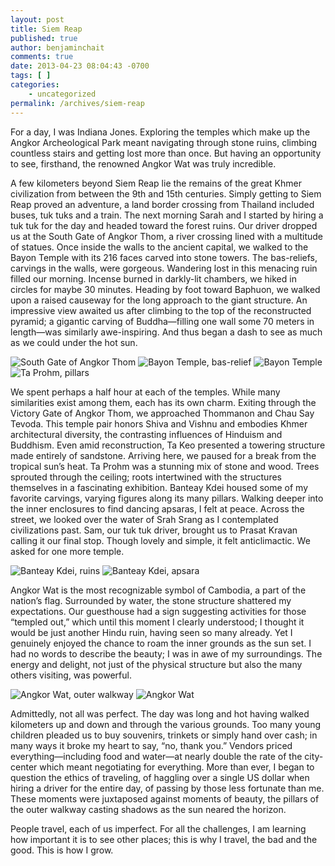 ```yaml
---
layout: post
title: Siem Reap
published: true
author: benjaminchait
comments: true
date: 2013-04-23 08:04:43 -0700
tags: [ ]
categories:
    - uncategorized
permalink: /archives/siem-reap
---
```

For a day, I was Indiana Jones. Exploring the temples which make up the Angkor Archeological Park meant navigating through stone ruins, climbing countless stairs and getting lost more than once. But having an opportunity to see, firsthand, the renowned Angkor Wat was truly incredible.

A few kilometers beyond Siem Reap lie the remains of the great Khmer civilization from between the 9th and 15th centuries. Simply getting to Siem Reap proved an adventure, a land border crossing from Thailand included buses, tuk tuks and a train. The next morning Sarah and I started by hiring a tuk tuk for the day and headed toward the forest ruins. Our driver dropped us at the South Gate of Angkor Thom, a river crossing lined with a multitude of statues. Once inside the walls to the ancient capital, we walked to the Bayon Temple with its 216 faces carved into stone towers. The bas-reliefs, carvings in the walls, were gorgeous. Wandering lost in this menacing ruin filled our morning. Incense burned in darkly-lit chambers, we hiked in circles for maybe 30 minutes. Heading by foot toward Baphuon, we walked upon a raised causeway for the long approach to the giant structure. An impressive view awaited us after climbing to the top of the reconstructed pyramid; a gigantic carving of Buddha—filling one wall some 70 meters in length—was similarly awe-inspiring. And thus began a dash to see as much as we could under the hot sun.

![South Gate of Angkor Thom][1]
![Bayon Temple, bas-relief][2]
![Bayon Temple][3]
![Ta Prohm, pillars][4]

We spent perhaps a half hour at each of the temples. While many similarities exist among them, each has its own charm. Exiting through the Victory Gate of Angkor Thom, we approached Thommanon and Chau Say Tevoda. This temple pair honors Shiva and Vishnu and embodies Khmer architectural diversity, the contrasting influences of Hinduism and Buddhism. Even amid reconstruction, Ta Keo presented a towering structure made entirely of sandstone. Arriving here, we paused for a break from the tropical sun’s heat. Ta Prohm was a stunning mix of stone and wood. Trees sprouted through the ceiling; roots intertwined with the structures themselves in a fascinating exhibition. Banteay Kdei housed some of my favorite carvings, varying figures along its many pillars. Walking deeper into the inner enclosures to find dancing apsaras, I felt at peace. Across the street, we looked over the water of Srah Srang as I contemplated civilizations past. Sam, our tuk tuk driver, brought us to Prasat Kravan calling it our final stop. Though lovely and simple, it felt anticlimactic. We asked for one more temple.

![Banteay Kdei, ruins][5]
![Banteay Kdei, apsara][6]

Angkor Wat is the most recognizable symbol of Cambodia, a part of the nation’s flag. Surrounded by water, the stone structure shattered my expectations. Our guesthouse had a sign suggesting activities for those “templed out,” which until this moment I clearly understood; I thought it would be just another Hindu ruin, having seen so many already. Yet I genuinely enjoyed the chance to roam the inner grounds as the sun set. I had no words to describe the beauty; I was in awe of my surroundings. The energy and delight, not just of the physical structure but also the many others visiting, was powerful.

![Angkor Wat, outer walkway][7]
![Angkor Wat][8]

Admittedly, not all was perfect. The day was long and hot having walked kilometers up and down and through the various grounds. Too many young children pleaded us to buy souvenirs, trinkets or simply hand over cash; in many ways it broke my heart to say, “no, thank you.” Vendors priced everything—including food and water—at nearly double the rate of the city-center which meant negotiating for everything. More than ever, I began to question the ethics of traveling, of haggling over a single US dollar when hiring a driver for the entire day, of passing by those less fortunate than me. These moments were juxtaposed against moments of beauty, the pillars of the outer walkway casting shadows as the sun neared the horizon.

People travel, each of us imperfect. For all the challenges, I am learning how important it is to see other places; this is why I travel, the bad and the good. This is how I grow.

 [1]: /wp-content/uploads/media/img/2013/04-wp/20130423-232222.jpg
 [2]: /wp-content/uploads/media/img/2013/04-wp/20130423-232229.jpg
 [3]: /wp-content/uploads/media/img/2013/04-wp/20130423-232235.jpg
 [4]: /wp-content/uploads/media/img/2013/04-wp/20130423-232405.jpg
 [5]: /wp-content/uploads/media/img/2013/04-wp/20130423-232417.jpg
 [6]: /wp-content/uploads/media/img/2013/04-wp/20130423-232443.jpg
 [7]: /wp-content/uploads/media/img/2013/04-wp/20130423-232521.jpg
 [8]: /wp-content/uploads/media/img/2013/04-wp/20130423-232621.jpg
